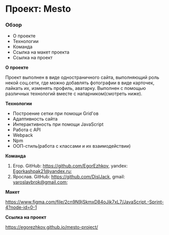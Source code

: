 # Проект: Mesto

### Обзор

- О проекте
- Технологии
- Команда
- Ссылка на макет проекта
- Ссылка на проект

**О проекте**

Проект выполнен в виде одностраничного сайта, выполняющий роль некой соц.сети, где можно добавлять фотографии в виде карточек, лайкать их, изменять профиль, аватарку.
Выполнен с помощью различных технологий вместе с напарником(смотреть ниже).

**Технологии**

- Построение сетки при помощи Grid'ов
- Адаптивность сайта
- Интерактивность при помощи JavaScript
- Работа с API
- Webpack
- Npm
- ООП-стиль(работа с классами и их взаимодействии)

**Команда**

1. Егор. GitHub: https://github.com/EgorEzhkov, yandex: Egorkashpak21@yandex.ru;
2. Ярослав. GitHub: https://github.com/DislJack, gmail: yaroslavbrok@gmail.com;

**Макет**

https://www.figma.com/file/2cn9N9jSkmxD84oJik7xL7/JavaScript.-Sprint-4?node-id=0-1

**Ссылка на проект**

https://egorezhkov.github.io/mesto-project/
